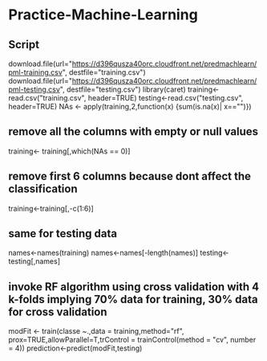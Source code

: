 Practice-Machine-Learning
=========================
## Script 

download.file(url="https://d396qusza40orc.cloudfront.net/predmachlearn/pml-training.csv", destfile="training.csv")
download.file(url="https://d396qusza40orc.cloudfront.net/predmachlearn/pml-testing.csv", destfile="testing.csv")
library(caret)
training<-read.csv("training.csv", header=TRUE)
testing<-read.csv("testing.csv", header=TRUE)
NAs <- apply(training,2,function(x) {sum(is.na(x)| x=="")}) 


## remove all the columns with empty or null values 


training<- training[,which(NAs == 0)]


## remove first 6 columns because dont affect the classification 


training<-training[,-c(1:6)]


## same for testing data 


names<-names(training)
names<-names[-length(names)]
testing<- testing[,names]


## invoke RF algorithm using cross validation with 4 k-folds implying 70% data for training, 30% data for cross validation 


modFit <- train(classe ~.,data = training,method="rf", prox=TRUE,allowParallel=T,trControl = trainControl(method = "cv", number = 4))
prediction<-predict(modFit,testing)


